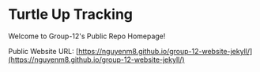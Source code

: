 # Turtle Up Tracking

Welcome to Group-12's Public Repo Homepage!

Public Website URL: [https://nguyenm8.github.io/group-12-website-jekyll/](https://nguyenm8.github.io/group-12-website-jekyll/)
